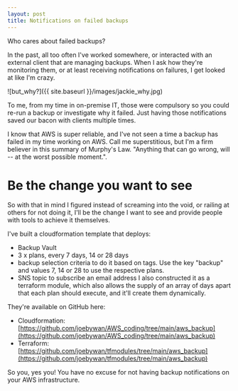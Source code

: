 ```yaml
---
layout: post
title: Notifications on failed backups
---
```


Who cares about failed backups?

In the past, all too often I've worked somewhere, or interacted with an external client that are managing backups.  When I ask how they're monitoring them, or at least receiving notifications on failures, I get looked at like I'm crazy.

![but_why?]({{ site.baseurl }}/images/jackie_why.jpg)

To me, from my time in on-premise IT, those were compulsory so you could re-run a backup or investigate why it failed. Just having those notifications saved our bacon with clients multiple times.

I know that AWS is super reliable, and I've not seen a time a backup has failed in my time working on AWS.  Call me superstitious, but I'm a firm believer in this summary of Murphy's Law. "Anything that can go wrong, will -- at the worst possible moment.".

# Be the change you want to see
So with that in mind I figured instead of screaming into the void, or railing at others for not doing it, I'll be the change I want to see and provide people with tools to achieve it themselves.

I've built a cloudformation template that deploys:
 - Backup Vault
 - 3 x plans, every 7 days, 14 or 28 days
 - backup selection criteria to do it based on tags. Use the key "backup" and values 7, 14 or 28 to use the respective plans.
 - SNS topic to subscribe an email address
I also constructed it as a terraform module, which also allows the supply of an array of days apart that each plan should execute, and it'll create them dynamically.

They're available on GitHub here:
- Cloudformation: [https://github.com/joebywan/AWS_coding/tree/main/aws_backup](https://github.com/joebywan/AWS_coding/tree/main/aws_backup)
- Terraform: [https://github.com/joebywan/tfmodules/tree/main/aws_backup](https://github.com/joebywan/tfmodules/tree/main/aws_backup)

So you, yes you!  You have no excuse for not having backup notifications on your AWS infrastructure.
